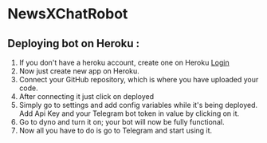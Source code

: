 # NewsXChatRobot
## Deploying bot on Heroku :

1. If you don't have a heroku account, create one on Heroku [Login](https://id.heroku.com/login)
2. Now just create new app on Heroku.
3. Connect your GitHub repository, which is where you have uploaded your code.
4. After connecting it just click on deployed
5. Simply go to settings and add config variables while it's being deployed. Add Api Key and your Telegram bot token in value by clicking on it.
6. Go to dyno and turn it on; your bot will now be fully functional.
7. Now all you have to do is go to Telegram and start using it.
